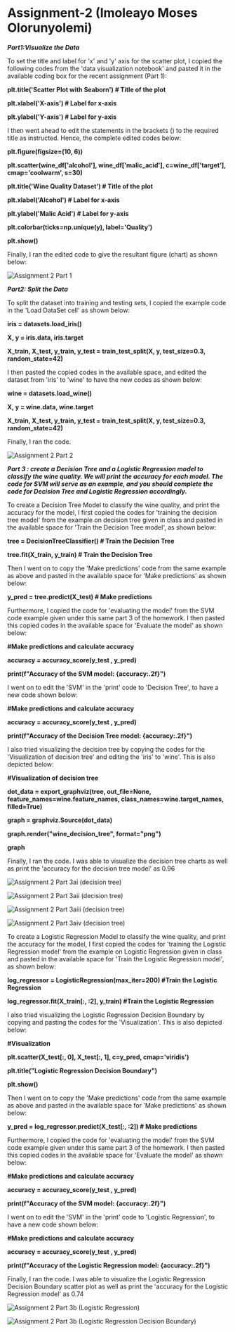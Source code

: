 # Assignment-2 (Imoleayo Moses Olorunyolemi)


***Part1:Visualize the Data***

To set the title and label for 'x' and 'y' axis for the scatter plot, I copied the following codes from the 'data visualization notebook' and pasted it in the available coding box for the recent assignment (Part 1):

**plt.title('Scatter Plot with Seaborn')  # Title of the plot**

**plt.xlabel('X-axis')  # Label for x-axis**

**plt.ylabel('Y-axis')  # Label for y-axis**

I then went ahead to edit the statements in the brackets () to the required title as instructed. Hence, the complete edited codes below:

**plt.figure(figsize=(10, 6))**

**plt.scatter(wine_df['alcohol'], wine_df['malic_acid'], c=wine_df['target'], cmap='coolwarm', s=30)**

**plt.title('Wine Quality Dataset')  # Title of the plot**

**plt.xlabel('Alcohol')  # Label for x-axis**

**plt.ylabel('Malic Acid')  # Label for y-axis**

**plt.colorbar(ticks=np.unique(y), label='Quality')**

**plt.show()**

Finally, I ran the edited code to give the resultant figure (chart) as shown below:

![Assignment 2 Part 1](https://github.com/user-attachments/assets/79473d9e-4be0-4635-8005-41c21444b58c)


***Part2: Split the Data***

To split the dataset into training and testing sets, I copied the example code in the 'Load DataSet cell' as shown below:

**iris = datasets.load_iris()**

**X, y = iris.data, iris.target**

**X_train, X_test, y_train, y_test = train_test_split(X, y, test_size=0.3, random_state=42)**

I then pasted the copied codes in the available space, and edited the dataset from 'iris' to 'wine' to have the new codes as shown below:

**wine = datasets.load_wine()**

**X, y = wine.data, wine.target**

**X_train, X_test, y_train, y_test = train_test_split(X, y, test_size=0.3, random_state=42)**

Finally, I ran the code.

![Assignment 2 Part 2](https://github.com/user-attachments/assets/87a35f2f-c141-4089-a5ad-b7936ac075d1)


***Part 3 : create a Decision Tree and a Logistic Regression model to classify the wine quality. We will print the accuracy for each model. The code for SVM will serve as an example, and you should complete the code for Decision Tree and Logistic Regression accordingly.***

To create a Decision Tree Model to classify the wine quality, and print the accuracy for the model, I first copied the codes for 'training the decision tree model' from the example on decision tree given in class and pasted in the available space for 'Train the Decision Tree model', as shown below:

**tree = DecisionTreeClassifier() # Train the Decision Tree**

**tree.fit(X_train, y_train)  # Train the Decision Tree**

Then I went on to copy the 'Make predictions' code from the same example as above and pasted in the available space for 'Make predictions' as shown below:

**y_pred = tree.predict(X_test) # Make predictions**

Furthermore, I copied the code for 'evaluating the model' from the SVM code example given under this same part 3 of the homework. I then pasted this copied codes in the available space for 'Evaluate the model' as shown below:

**#Make predictions and calculate accuracy**

**accuracy = accuracy_score(y_test , y_pred)**

**print(f"Accuracy of the SVM model: {accuracy:.2f}")**

I went on to edit the 'SVM' in the 'print' code to 'Decision Tree', to have a new code shown below:

**#Make predictions and calculate accuracy**

**accuracy = accuracy_score(y_test , y_pred)**

**print(f"Accuracy of the Decision Tree model: {accuracy:.2f}")**

I also tried visualizing the decision tree by copying the codes for the 'Visualization of decision tree' and editing the 'iris' to 'wine'. This is also depicted below:

**#Visualization of decision tree**

**dot_data = export_graphviz(tree, out_file=None, feature_names=wine.feature_names, class_names=wine.target_names, filled=True)**

**graph = graphviz.Source(dot_data)**

**graph.render("wine_decision_tree", format="png")**

**graph**

Finally, I ran the code. I was able to visualize the decision tree charts as well as print the 'accuracy for the decision tree model' as 0.96

![Assignment 2 Part 3ai (decision tree)](https://github.com/user-attachments/assets/d7588ee8-8d16-4399-a403-ee4342049caa)

![Assignment 2 Part 3aii (decision tree)](https://github.com/user-attachments/assets/09204657-6dc1-4db2-ad37-96920311b296)

![Assignment 2 Part 3aiii (decision tree)](https://github.com/user-attachments/assets/687dd861-8708-4081-84ea-1877cd7ddbeb)

![Assignment 2 Part 3aiv (decision tree)](https://github.com/user-attachments/assets/907221ab-b2da-48e5-a9a2-a7757e28cdb2)


To create a Logistic Regression Model to classify the wine quality, and print the accuracy for the model, I first copied the codes for 'training the Logistic Regression model' from the example on Logistic Regression given in class and pasted in the available space for 'Train the Logistic Regression model', as shown below:

**log_regressor = LogisticRegression(max_iter=200) #Train the Logistic Regression**

**log_regressor.fit(X_train[:, :2], y_train) #Train the Logistic Regression**

I also tried visualizing the Logistic Regression Decision Boundary by copying and pasting the codes for the 'Visualization'. This is also depicted below:

**#Visualization**

**plt.scatter(X_test[:, 0], X_test[:, 1], c=y_pred, cmap='viridis')**

**plt.title("Logistic Regression Decision Boundary")**

**plt.show()**

Then I went on to copy the 'Make predictions' code from the same example as above and pasted in the available space for 'Make predictions' as shown below:

**y_pred = log_regressor.predict(X_test[:, :2]) # Make predictions**

Furthermore, I copied the code for 'evaluating the model' from the SVM code example given under this same part 3 of the homework. I then pasted this copied codes in the available space for 'Evaluate the model' as shown below:

**#Make predictions and calculate accuracy**

**accuracy = accuracy_score(y_test , y_pred)**

**print(f"Accuracy of the SVM model: {accuracy:.2f}")**

I went on to edit the 'SVM' in the 'print' code to 'Logistic Regression', to have a new code shown below:

**#Make predictions and calculate accuracy**

**accuracy = accuracy_score(y_test , y_pred)**

**print(f"Accuracy of the Logistic Regression model: {accuracy:.2f}")**

Finally, I ran the code. I was able to visualize the Logistic Regression Decision Boundary scatter plot as well as print the 'accuracy for the Logistic Regression model' as 0.74

![Assignment 2 Part 3b (Logistic Regression)](https://github.com/user-attachments/assets/cc060f7b-3869-4e05-a067-5e313b0565dc)

![Assignment 2 Part 3b (Logistic Regression Decision Boundary)](https://github.com/user-attachments/assets/fa94b8f0-16a3-46cf-be4c-060756ca3080)
